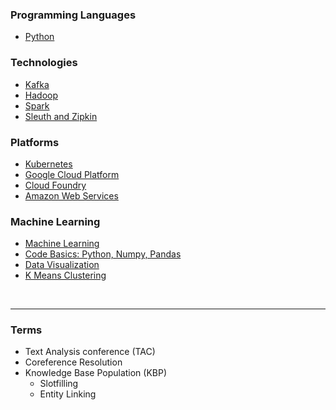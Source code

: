 ### Programming Languages
- [Python](pages/python.md)

### Technologies
- [Kafka](pages/kafka.md)
- [Hadoop](pages/hadoop.md)
- [Spark](pages/spark.md)
- [Sleuth and Zipkin](pages/sleuth-zipkin.md)

### Platforms
- [Kubernetes](pages/k8s.md)
- [Google Cloud Platform](pages/gcp.md)
- [Cloud Foundry](pages/cf.md)
- [Amazon Web Services](pages/aws.md)
  
### Machine Learning
- [Machine Learning](pages/ml.md)
- [Code Basics: Python, Numpy, Pandas](https://www.kaggle.com/xiaohunying/basics)
- [Data Visualization](https://www.kaggle.com/xiaohunying/data-visualization)
- [K Means Clustering](https://www.kaggle.com/xiaohunying/k-means-clustering)
<br />

---

### Terms

- Text Analysis conference (TAC)
- Coreference Resolution
- Knowledge Base Population (KBP)
  - Slotfilling
  - Entity Linking


